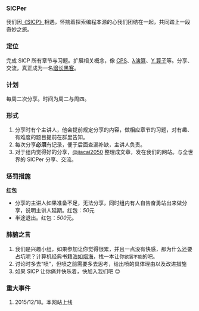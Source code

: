 ### SICPer

我们因[《SICP》](http://book.douban.com/subject/1148282/)相遇，怀揣着探索编程本源的心我们团结在一起，共同踏上一段奇妙之旅。

### 定位

完成 SICP 所有章节与习题。扩展相关概念，像 [CPS](https://en.wikipedia.org/wiki/Continuation_passing_style)、[λ演算](https://en.wikipedia.org/wiki/Lambda)、[Y 算子](https://en.wikipedia.org/wiki/Fixed-point_combinator#Fixed_point_combinators_in_lambda_calculus)等。分享、交流，真正成为一名[增长黑客](http://book.douban.com/subject/26541801/)。

### 计划

每周二次分享。时间为周二与周四。

### 形式

1. 分享时有个主讲人，他会提前规定分享的内容，做相应章节的习题，对有趣、有难度的题目提前在群里告知。
2. 每次分享**必须**有记录，便于后面查漏补缺，主讲人负责。
3. 对于组内觉得好的分享，[@jiacai2050](https://github.com/jiacai2050) 整理成文章，发在我们的网站。与全世界的 SICPer 分享、交流。

### 惩罚措施

**红包**

- 分享的主讲人如果准备不足，无法分享，同时组内有人自告奋勇站出来做分享，说明主讲人延期。红包：*50*元
- 半途退出。红包：*500*元。

### 肺腑之言

1. 我们是兴趣小组，如果参加让你觉得很累，并且一点没有快感，那为什么还要占坑呢？计算机经典书籍[浩如烟海](http://www.douban.com/tag/%E7%BC%96%E7%A8%8B/book)，找一本让你`欲罢不能`的吧。
2. 讨论时多去“喷”，但喷之前需要多去思考，给出喷的具体理由以及改进措施
3. 如果 SICP 让你痛并快乐着，快加入我们吧 😊


### 重大事件

1. 2015/12/18。本网站上线

